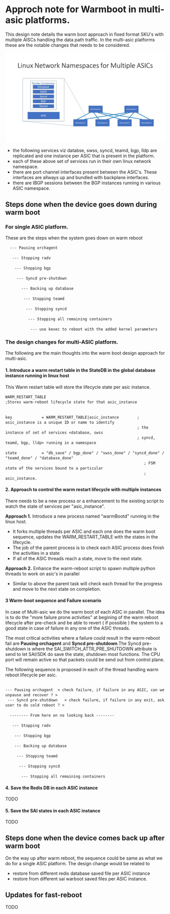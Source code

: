# Approch note for Warmboot in multi-asic platforms.

This design note details the warm boot approach in fixed format SKU's with multiple AISCs handling the data path traffic.
In the multi-asic platforms these are the notable changes that needs to be considered.

![Multi ASIC namespaces](img/architecture_diagram.jpg)


- the following services viz databse, swss, syncd, teamd, bgp, lldp are replicated and one instance per ASIC that is present in the platform.
- each of these above set of services run in their own linux network namespace.
- there are port channel interfaces present between the ASIC's. These interfaces are allways up and bundled with backplane interfaces.
- there are IBGP sessions between the BGP instances running in various ASIC namespace.

## Steps done when the device goes down during warm boot

### For single ASIC platform.

  These are the steps when the system goes down on warm reboot 

```
  --- Pausing orchagent 
  
   --- Stopping radv
   
    --- Stopping bgp 
    
     --- Syncd pre-shutdown 
      
       --- Backing up database
       
        --- Stopping teamd 
        
         --- Stopping syncd 
         
          --- Stopping all remaining containers 
          
           --- use kexec to reboot with the added kernel parameters

```


### The design changes for multi-ASIC platform.

The following are the main thoughts into the warm boot design approach for multi-asic.

#### 1. Introduce a warm restart table in the StateDB in the global database instance running in linux host

This Warm restart table will store the lifecycle state per asic instance.

```
WARM_RESTART_TABLE
;Stores warm-reboot lifecycle state for that asic_instance


key             = WARM_RESTART_TABLE|asic_instance        ; asic_instance is a unique ID or name to identify
                                                          ; the instance of set of services <database, swss
                                                          ; syncd, teamd, bgp, lldp> running in a namespace

state           = "db_save" / bgp_done" / "swss_done" / "syncd_done" / "teamd_done" / "database_done"
                                                             ; FSM state of the services bound to a particular 
                                                             ; asic_instance.
```


#### 2. Approach to control the warm restart lifecycle with multiple instances

There needs to be a new process or a enhancement to the existing script to watch the state of services per "asic_instance".

**Approach 1.** Introduce a new process named "warmBootd" running in the linux host.
- It forks multiple threads per ASIC and each one does the warm boot sequence, updates the WARM_RESTART_TABLE with the states in the lifecycle.
- The job of the parent process is to check each ASIC process does finish the activities in a state 
- If all of the ASIC threads reach a state, move to the next state.
    
**Approach 2.** Enhance the warm-reboot script to spawn multiple python threads to work on asic's in parallel 
- Similar to above the parent task will check each thread for the progress and move to the next state on completion.

#### 3 Warm-boot sequence and Failure scenario

   In case of Multi-asic we do the warm boot of each ASIC in parallel. The idea is to do the "more failure prone activities" at begining of the warm reboot lifecycle after pre-check and be able to revert ( if possible ) the system to a good state in case of failure in any one of the ASIC threads.
   
   The most critical activities where a failure could result in the warm-reboot fail are **Pausing orchagent** and **Syncd pre-shutdown**.The Syncd pre-shutdown is where the SAI_SWITCH_ATTR_PRE_SHUTDOWN attribute is send to let SAI/SDK do save the state, shutdown most functions. The CPU port will remain active so that packets could be send out from control plane.

   The following sequence is proposed in each of the thread handling warm reboot lifecycle per asic.
   
   ```
   
  --- Pausing orchagent  < check failure, if failure in any ASIC, can we unpause and recover ? > 
    --- Syncd pre-shutdown   < check failure, if failure in any exit, ask user to do cold reboot ? > 
    
     -------- From here on no looking back -------- 
    
      --- Stopping radv
      
       --- Stopping bgp 
   
       --- Backing up database
       
        --- Stopping teamd 
        
         --- Stopping syncd 
         
          --- Stopping all remaining containers 
   
```
   
#### 4. Save the Redis DB in each ASIC instance

TODO
  



#### 5. Save the SAI states in each ASIC instance

TODO





## Steps done when the device comes back up after warm boot

On the way up after warm reboot, the sequence could be same as what we do for a single ASIC platform. The design change would be related to 
  - restore from different redis database saved file per ASIC instance
  - restore from different sai warboot saved files per ASIC instance.
  


## Updates for fast-reboot

TODO

 
